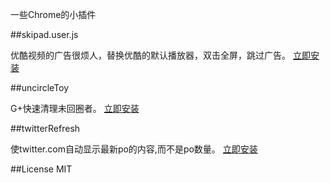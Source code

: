 一些Chrome的小插件

##skipad.user.js

优酷视频的广告很烦人，替换优酷的默认播放器，双击全屏，跳过广告。
[立即安装](https://github.com/aufula/Weird-Chrome-plugins/raw/master/skipyoukuad.user.js)

##uncircleToy

G+快速清理未回圈者。
[立即安装](https://github.com/aufula/Weird-Chrome-plugins/raw/master/uncircleToy.user.js)

##twitterRefresh

使twitter.com自动显示最新po的内容,而不是po数量。
[立即安装](https://github.com/aufula/Weird-Chrome-plugins/raw/master/twitterRefresh.user.js)

##License
MIT
